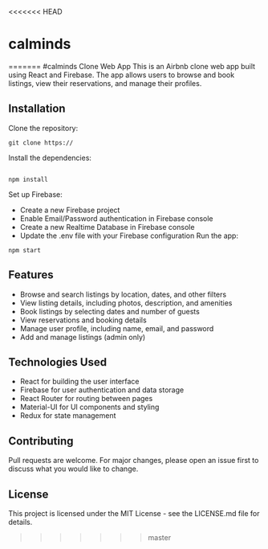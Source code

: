 <<<<<<< HEAD
# calminds
=======
#calminds Clone Web App
This is an Airbnb clone web app built using React and Firebase. The app allows users to browse and book listings, view their reservations, and manage their profiles.

## Installation
Clone the repository:
```
git clone https://
```
Install the dependencies:
```

npm install
```
Set up Firebase:

- Create a new Firebase project
- Enable Email/Password authentication in Firebase console
- Create a new Realtime Database in Firebase console
- Update the .env file with your Firebase configuration
Run the app:
```
npm start
```

## Features
- Browse and search listings by location, dates, and other filters
- View listing details, including photos, description, and amenities
- Book listings by selecting dates and number of guests
- View reservations and booking details
- Manage user profile, including name, email, and password
- Add and manage listings (admin only)

## Technologies Used
- React for building the user interface
- Firebase for user authentication and data storage
- React Router for routing between pages
- Material-UI for UI components and styling
- Redux for state management
## Contributing
Pull requests are welcome. For major changes, please open an issue first to discuss what you would like to change.



## License
This project is licensed under the MIT License - see the LICENSE.md file for details.
>>>>>>> master
